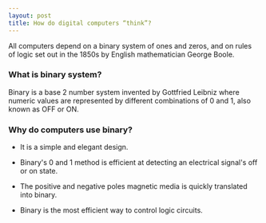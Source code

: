 ```yaml
---
layout: post
title: How do digital computers “think”?
---
```

All computers depend on a binary system of ones and zeros, and on rules of logic set out in the 1850s by English mathematician 
George Boole.

### What is binary system?

Binary is a base 2 number system invented by Gottfried Leibniz where numeric values are represented by different combinations of 0 and 1, 
also known as OFF or ON.

### Why do computers use binary?

- It is a simple and elegant design.

- Binary's 0 and 1 method is efficient at detecting an electrical signal's off or on state.

- The positive and negative poles magnetic media is quickly translated into binary.

- Binary is the most efficient way to control logic circuits.
